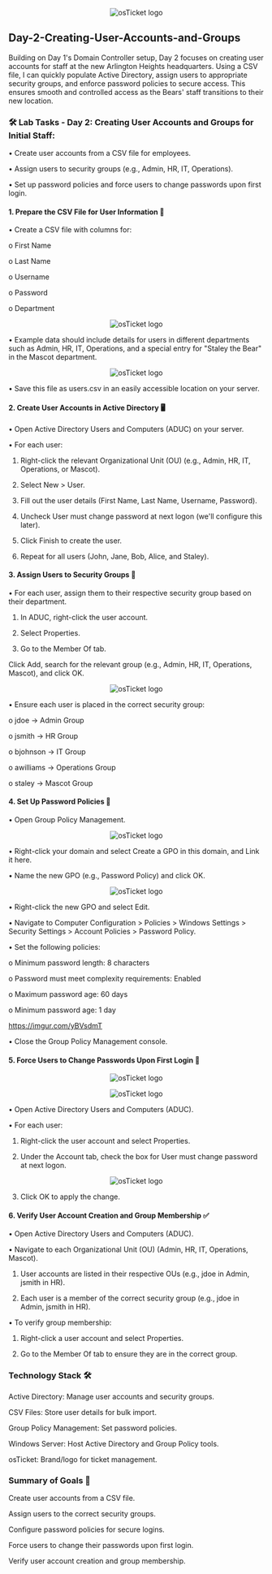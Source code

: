 <p align="center">
<img src="https://i.imgur.com/pqTjnLb.png" alt="osTicket logo"/>
</p>

## Day-2-Creating-User-Accounts-and-Groups

Building on Day 1's Domain Controller setup, Day 2 focuses on creating user accounts for staff at the new Arlington Heights headquarters. Using a CSV file, I can quickly populate Active Directory, assign users to appropriate security groups, and enforce password policies to secure access. This ensures smooth and controlled access as the Bears' staff transitions to their new location.

### 🛠️ Lab Tasks - Day 2: Creating User Accounts and Groups for Initial Staff:

•	Create user accounts from a CSV file for employees.

•	Assign users to security groups (e.g., Admin, HR, IT, Operations).

•	Set up password policies and force users to change passwords upon first login.

#### 1. Prepare the CSV File for User Information 📄
•	Create a CSV file with columns for:

 o	First Name

 o	Last Name

 o	Username

 o	Password

 o	Department

 <p align="center">
<img src="https://i.imgur.com/v7bB2Wb.png" alt="osTicket logo"/>
</p>

 •	Example data should include details for users in different departments such as Admin, HR, IT, Operations, and a special entry for "Staley the Bear" in the Mascot department.

<p align="center">
<img src="https://i.imgur.com/dC6Ll1R.png" alt="osTicket logo"/>
</p>

 •	Save this file as users.csv in an easily accessible location on your server.

#### 2. Create User Accounts in Active Directory 🖥️

 •	Open Active Directory Users and Computers (ADUC) on your server.

 •	For each user:

1.	Right-click the relevant Organizational Unit (OU) (e.g., Admin, HR, IT, Operations, or Mascot).

2.	Select New > User.

3.	Fill out the user details (First Name, Last Name, Username, Password).

4.	Uncheck User must change password at next logon (we'll configure this later).

5.	Click Finish to create the user.
   
6.	Repeat for all users (John, Jane, Bob, Alice, and Staley).

#### 3. Assign Users to Security Groups 🔑

 •	For each user, assign them to their respective security group based on their department.

1.	In ADUC, right-click the user account.

2.	Select Properties.

3.	Go to the Member Of tab.

Click Add, search for the relevant group (e.g., Admin, HR, IT, Operations, Mascot), and click OK.

<p align="center">
<img src="https://i.imgur.com/2Gn3F6E.png" alt="osTicket logo"/>
</p>

•	Ensure each user is placed in the correct security group:

 o	jdoe → Admin Group

 o	jsmith → HR Group

 o	bjohnson → IT Group

 o	awilliams → Operations Group

 o	staley → Mascot Group

#### 4. Set Up Password Policies 🔐

•	Open Group Policy Management.

<p align="center">
<img src="https://i.imgur.com/7Zv6O8F.png" alt="osTicket logo"/>
</p>

•	Right-click your domain and select Create a GPO in this domain, and Link it here.

•	Name the new GPO (e.g., Password Policy) and click OK.

<p align="center">
<img src="https://i.imgur.com/HI53KW8.png" alt="osTicket logo"/>
</p>

•	Right-click the new GPO and select Edit.

•	Navigate to Computer Configuration > Policies > Windows Settings > Security Settings > Account Policies > Password Policy.

•	Set the following policies:

 o	Minimum password length: 8 characters

 o	Password must meet complexity requirements: Enabled

 o	Maximum password age: 60 days

 o	Minimum password age: 1 day

 https://imgur.com/yBVsdmT

•	Close the Group Policy Management console.

#### 5. Force Users to Change Passwords Upon First Login 🔄

<p align="center">
<img src="https://i.imgur.com/szCfLca.png" alt="osTicket logo"/>
</p>

<p align="center">
<img src="https://i.imgur.com/LIC6ibW.png" alt="osTicket logo"/>
</p>

•	Open Active Directory Users and Computers (ADUC).

•	For each user:

1.	Right-click the user account and select Properties.

2.	Under the Account tab, check the box for User must change password at next logon.

<p align="center">
<img src="https://i.imgur.com/weGbB91.png" alt="osTicket logo"/>
</p>   

3.	Click OK to apply the change.

#### 6. Verify User Account Creation and Group Membership ✅

•	Open Active Directory Users and Computers (ADUC).

•	Navigate to each Organizational Unit (OU) (Admin, HR, IT, Operations, Mascot).

 1.	User accounts are listed in their respective OUs (e.g., jdoe in Admin, jsmith in HR).
   
 3.	Each user is a member of the correct security group (e.g., jdoe in Admin, jsmith in HR).
   
•	To verify group membership:

 1.	Right-click a user account and select Properties.
   
 3.	Go to the Member Of tab to ensure they are in the correct group.

### Technology Stack 🛠️
Active Directory: Manage user accounts and security groups.

CSV Files: Store user details for bulk import.

Group Policy Management: Set password policies.

Windows Server: Host Active Directory and Group Policy tools.

osTicket: Brand/logo for ticket management.

### Summary of Goals 🎯
Create user accounts from a CSV file.

Assign users to the correct security groups.

Configure password policies for secure logins.

Force users to change their passwords upon first login.

Verify user account creation and group membership.
